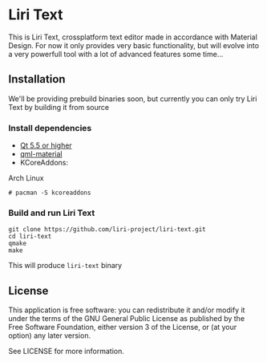 # Liri Text
This is Liri Text, crossplatform text editor made in accordance with Material Design.
For now it only provides very basic functionality, but will evolve into a very powerfull tool with a lot of advanced features some time...

## Installation
We'll be providing prebuild binaries soon, but currently you can only try Liri Text by building it from source

### Install dependencies
- [Qt 5.5 or higher](http://qt.io)
- [qml-material](https://github.com/papyros/qml-material)
- KCoreAddons:

Arch Linux
```
# pacman -S kcoreaddons
```

### Build and run Liri Text
```
git clone https://github.com/liri-project/liri-text.git
cd liri-text
qmake
make
```
This will produce `liri-text` binary

## License
This application is free software: you can redistribute it and/or modify it under the terms of the GNU General Public License as published by the Free Software Foundation, either version 3 of the License, or (at your option) any later version.

See LICENSE for more information.
